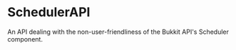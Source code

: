 # SchedulerAPI
An API dealing with the non-user-friendliness of the Bukkit API's Scheduler component.
